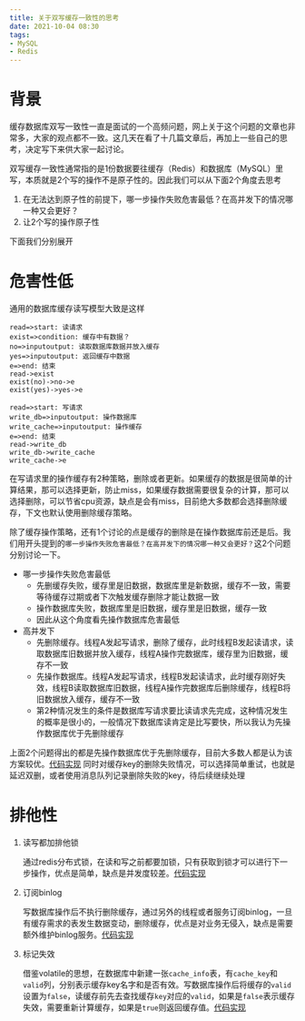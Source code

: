 ```yaml
---
title: 关于双写缓存一致性的思考
date: 2021-10-04 08:30
tags:
- MySQL
- Redis
---
```


# 背景
缓存数据库双写一致性一直是面试的一个高频问题，网上关于这个问题的文章也非常多，大家的观点都不一致。这几天在看了十几篇文章后，再加上一些自己的思考，决定写下来供大家一起讨论。

双写缓存一致性通常指的是1份数据要往缓存（Redis）和数据库（MySQL）里写，本质就是2个写的操作不是原子性的。因此我们可以从下面2个角度去思考
1. 在无法达到原子性的前提下，哪一步操作失败危害最低？在高并发下的情况哪一种又会更好？
2. 让2个写的操作原子性

下面我们分别展开
<!--more-->

# 危害性低
通用的数据库缓存读写模型大致是这样
```flow
read=>start: 读请求
exist=>condition: 缓存中有数据？
no=>inputoutput: 读取数据库数据并放入缓存
yes=>inputoutput: 返回缓存中数据
e=>end: 结束
read->exist
exist(no)->no->e
exist(yes)->yes->e

```



```flow
read=>start: 写请求
write_db=>inputoutput: 操作数据库
write_cache=>inputoutput: 操作缓存
e=>end: 结束
read->write_db
write_db->write_cache
write_cache->e
```

在写请求里的操作缓存有2种策略，删除或者更新。如果缓存的数据是很简单的计算结果，那可以选择更新，防止miss，如果缓存数据需要很复杂的计算，那可以选择删除，可以节省cpu资源，缺点是会有miss，目前绝大多数都会选择删除缓存，下文也默认使用删除缓存策略。

除了缓存操作策略，还有1个讨论的点是缓存的删除是在操作数据库前还是后。我们用开头提到的`哪一步操作失败危害最低？在高并发下的情况哪一种又会更好？`这2个问题分别讨论一下。

- 哪一步操作失败危害最低
    - 先删缓存失败，缓存里是旧数据，数据库里是新数据，缓存不一致，需要等待缓存过期或者下次触发缓存删除才能让数据一致
    - 操作数据库失败，数据库里是旧数据，缓存里是旧数据，缓存一致
    - 因此从这个角度看先操作数据库危害最低
- 高并发下
    - 先删除缓存。线程A发起写请求，删除了缓存，此时线程B发起读请求，读取数据库旧数据并放入缓存，线程A操作完数据库，缓存里为旧数据，缓存不一致
    - 先操作数据库。线程A发起写请求，线程B发起读请求，此时缓存刚好失效，线程B读取数据库旧数据，线程A操作完数据库后删除缓存，线程B将旧数据放入缓存，缓存不一致
    - 第2种情况发生的条件是数据库写请求要比读请求先完成，这种情况发生的概率是很小的，一般情况下数据库读肯定是比写要快，所以我认为先操作数据库优于先删除缓存

上面2个问题得出的都是先操作数据库优于先删除缓存，目前大多数人都是认为该方案较优。[代码实现](https://github.com/zshnb/interviewpractice/blob/master/src/main/java/com/zshnb/interviewpractice/cache_consistency/DelayedDeleteCacheStrategy.java)
同时对缓存key的删除失败情况，可以选择简单重试，也就是延迟双删，或者使用消息队列记录删除失败的key，待后续继续处理


# 排他性
1. 读写都加排他锁

   通过redis分布式锁，在读和写之前都要加锁，只有获取到锁才可以进行下一步操作，优点是简单，缺点是并发度较差。[代码实现](https://github.com/zshnb/interviewpractice/blob/master/src/main/java/com/zshnb/interviewpractice/cache_consistency/WithLockStrategy.java)

2. 订阅binlog

   写数据库操作后不执行删除缓存，通过另外的线程或者服务订阅binlog，一旦有缓存需求的表发生数据变动，删除缓存，优点是对业务无侵入，缺点是需要额外维护binlog服务。[代码实现](https://github.com/zshnb/interviewpractice/blob/master/src/main/java/com/zshnb/interviewpractice/cache_consistency/BinlogStrategy.java)

3. 标记失效

   借鉴volatile的思想，在数据库中新建一张`cache_info`表，有`cache_key`和`valid`列，分别表示缓存key名字和是否有效。写数据库操作后将缓存的`valid`设置为`false`，读缓存前先去查找缓存`key`对应的`valid`，如果是`false`表示缓存失效，需要重新计算缓存，如果是`true`则返回缓存值。[代码实现](https://github.com/zshnb/interviewpractice/blob/master/src/main/java/com/zshnb/interviewpractice/cache_consistency/DisableInDatabaseStrategy.java)

